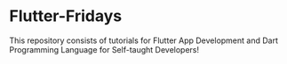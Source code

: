 # Flutter-Fridays
This repository consists of tutorials for Flutter App Development and Dart Programming Language for Self-taught Developers!
